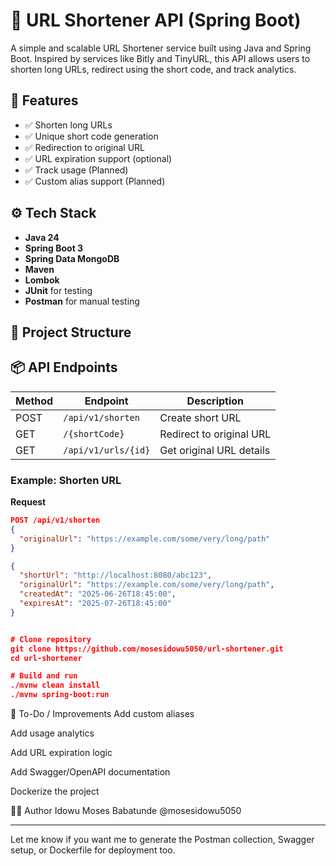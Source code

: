 # 🔗 URL Shortener API (Spring Boot)

A simple and scalable URL Shortener service built using Java and Spring Boot. Inspired by services like Bitly and TinyURL, this API allows users to shorten long URLs, redirect using the short code, and track analytics.

## 🚀 Features

- ✅ Shorten long URLs
- ✅ Unique short code generation
- ✅ Redirection to original URL
- ✅ URL expiration support (optional)
- ✅ Track usage (Planned)
- ✅ Custom alias support (Planned)

## ⚙️ Tech Stack

- **Java 24**
- **Spring Boot 3**
- **Spring Data MongoDB**
- **Maven**
- **Lombok**
- **JUnit** for testing
- **Postman** for manual testing

## 📁 Project Structure


## 📦 API Endpoints

| Method | Endpoint                | Description                |
|--------|-------------------------|----------------------------|
| POST   | `/api/v1/shorten`       | Create short URL           |
| GET    | `/{shortCode}`          | Redirect to original URL   |
| GET    | `/api/v1/urls/{id}`     | Get original URL details   |

### Example: Shorten URL

**Request**
```json
POST /api/v1/shorten
{
  "originalUrl": "https://example.com/some/very/long/path"
}

{
  "shortUrl": "http://localhost:8080/abc123",
  "originalUrl": "https://example.com/some/very/long/path",
  "createdAt": "2025-06-26T18:45:00",
  "expiresAt": "2025-07-26T18:45:00"
}


# Clone repository
git clone https://github.com/mosesidowu5050/url-shortener.git
cd url-shortener

# Build and run
./mvnw clean install
./mvnw spring-boot:run
```

📌 To-Do / Improvements
 Add custom aliases

 Add usage analytics

 Add URL expiration logic

 Add Swagger/OpenAPI documentation

 Dockerize the project

👨‍💻 Author
Idowu Moses Babatunde @mosesidowu5050


---

Let me know if you want me to generate the Postman collection, Swagger setup, or Dockerfile for deployment too.
